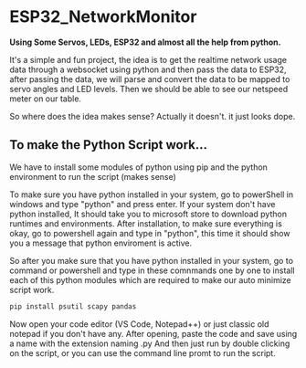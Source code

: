 # ESP32_NetworkMonitor
**Using Some Servos, LEDs, ESP32 and almost all the help from python.**

It's a simple and fun project, the idea is to get the realtime network usage data through a websocket using python and then pass the data to ESP32, after passing the data, we will parse and convert the data to be mapped to servo angles and LED levels. Then we should be able to see our netspeed meter on our table.

So where does the idea makes sense? Actually it doesn't. it just looks dope.

## To make the Python Script work...
We have to install some modules of python using pip and the python environment to run the script (makes sense)

To make sure you have python installed in your system, go to powerShell in windows and type "python" and press enter. If your system don't have python installed, It should take you to microsoft store to download python runtimes and environments. 
After installation, to make sure everything is okay, go to powershell again and type in "python", this time it should show you a message that python enviroment is active.
 
So after you make sure that you have python installed in your system, go to command or powershell and type in these comnmands one by one to install each of this python modules which are required to make our auto minimize script work.

  ```python
pip install psutil scapy pandas
```

Now open your code editor (VS Code, Notepad++) or just classic old notepad if you don't have any.
After opening, paste the code  and save using a name with the extension naming .py
And then just run by double clicking on the script, or you can use the command line promt to run the script.




 
